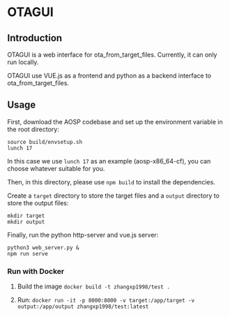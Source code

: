 # OTAGUI

## Introduction
OTAGUI is a web interface for ota_from_target_files. Currently, it can only run locally.

OTAGUI use VUE.js as a frontend and python as a backend interface to ota_from_target_files.

## Usage
First, download the AOSP codebase and set up the environment variable in the root directory:
```
source build/envsetup.sh
lunch 17
```
In this case we use `lunch 17` as an example (aosp-x86_64-cf), you can choose whatever suitable for you.

Then, in this directory, please use `npm build` to install the dependencies.

Create a `target` directory to store the target files and a `output` directory
to store the output files:
```
mkdir target
mkdir output
```

Finally, run the python http-server and vue.js server:
```
python3 web_server.py &
npm run serve
```
### Run with Docker

1. Build the image `docker build -t zhangxp1998/test .`

2. Run: `docker run -it -p 8000:8000 -v target:/app/target -v output:/app/output zhangxp1998/test:latest`
